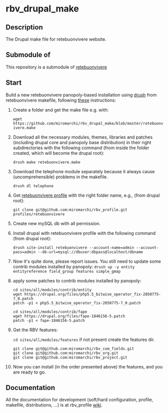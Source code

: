 rbv_drupal_make
===============

Description
-----------
The Drupal make file for retebuonvivere website.

Submodule of
------------
This repository is a submodule of [retebuonvivere][0]

Start
-----
Build a new retebuonvivere panopoly-based installation using [drush][3] from retebuonvivere makefile, following [these][2] instructions: 

1. Create a folder and get the make file e.g. with:
   
   `wget https://github.com/miromarchi/rbv_drupal_make/blob/master/retebuonvivere.make`

2. Download all the necessary modules, themes, libraries and patches (including drupal core and panopoly base distribution) in their right subdirectories with the following command (from inside the folder created, which will become the drupal root):

   `drush make retebuonvivere.make`

3. Download the telephone module separately because it always cause (uncomprehensible) problems in the makefile.

   `drush dl telephone`

4. Get [retebuonvivere profile][4] with the right folder name, e.g., (from drupal root):

   `git clone git@github.com:miromarchi/rbv_profile.git profiles/retebuonvivere`

5. Create new mySQL db with all permission.

6. Install drupal with retebuonvivere profile with the following command (from drupal root):

   `drush site-install retebuonvivere --account-name=admin --account-pass=admin --db-url=mysql://dbuser:dbpass@localhost/dbname`

7. Now it's quite done, please report issues. You still need to update some contrib modules installed by panopoly:
   `drush up -y entity entityreference field_group features simple_gmap`

8. apply some patches to contrib modules installed by panopoly:

   ```Shell
   cd sites/all/modules/contrib/entity
   wget https://drupal.org/files/php5.5_bitwise_operator_fix-2050775-7_0.patch
   patch -p1 < php5.5_bitwise_operator_fix-2050775-7_0.patch
   ```

   ```Shell
   cd sites/all/modules/contrib/fape
   wget https://drupal.org/files/fape-1846156-5.patch
   patch -p1 < fape-1846156-5.patch
   ```

9. Get the RBV features:

   `cd sites/all/modules/features` 
   if not present create the features dir.

   ```Shell
   git clone git@github.com:miromarchi/rbv_com_fields.git
   git clone git@github.com:miromarchi/rbv_org.git
   git clone git@github.com:miromarchi/rbv_project.git
   ```
10. Now you can install (in the order presented above) the features, and you are ready to go.

Documentation
-------------
All the documentation for development (soft/hard configuration, profile, makefile, distributions, ...) is at rbv_profile [wiki][1].

[0]: https://github.com/fonzy85vr/retebuonvivere
[1]: https://github.com/miromarchi/rbv_profile/wiki
[2]: https://drupal.org/project/drush_make
[3]: https://drupal.org/project/drush
[4]: https://github.com/miromarchi/rbv_profile
